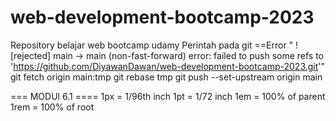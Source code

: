 # web-development-bootcamp-2023
Repository belajar web bootcamp udamy
Perintah pada git
==Error " ! [rejected]        main -> main (non-fast-forward)
error: failed to push some refs to 'https://github.com/DiyawanDawan/web-development-bootcamp-2023.git'"
    git fetch origin main:tmp
    git rebase tmp
    git push --set-upstream origin main

    
=== MODUl 6.1 ====
1px = 1/96th inch
1pt = 1/72 inch
1em = 100% of parent
1rem = 100% of root 